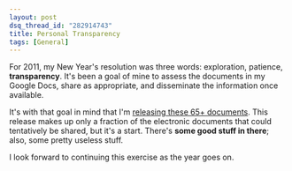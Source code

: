 ```yaml
---
layout: post
dsq_thread_id: "282914743" 
title: Personal Transparency 
tags: [General]
--- 
```


For 2011, my New Year's resolution was three words: exploration, patience, **transparency**. It's been a goal of mine to assess the documents in my Google Docs, share as appropriate, and disseminate the information once available.

It's with that goal in mind that I'm [releasing these 65+ documents](https://docs.google.com/leaf?id=0BwO-tzjW6IxxMzFkMWEyOTUtMDc4Ni00ZWFjLThiZGEtNGQyYjkzNTVkY2Vj&sort=name&layout=list&num=100). This release makes up only a fraction of the electronic documents that could tentatively be shared, but it's a start. There's **some good stuff in there**; also, some pretty useless stuff.

I look forward to continuing this exercise as the year goes on.